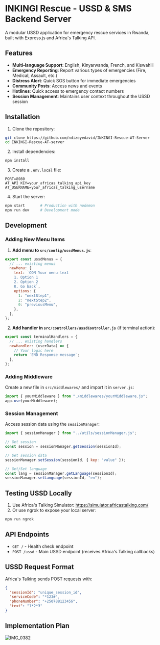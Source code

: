 # INKINGI Rescue - USSD & SMS Backend Server

A modular USSD application for emergency rescue services in Rwanda, built with Express.js and Africa's Talking API.

## Features

- **Multi-language Support**: English, Kinyarwanda, French, and Kiswahili
- **Emergency Reporting**: Report various types of emergencies (Fire, Medical, Assault, etc.)
- **Distress Alert**: Quick SOS button for immediate emergencies
- **Community Posts**: Access news and events
- **Hotlines**: Quick access to emergency contact numbers
- **Session Management**: Maintains user context throughout the USSD session

## Installation

1. Clone the repository:

```bash
git clone https://github.com/ndizeyedavid/INKINGI-Rescue-AT-Server
cd INKINGI-Rescue-AT-server
```

2. Install dependencies:

```bash
npm install
```

3. Create a `.env.local` file:

```env
PORT=8080
AT_API_KEY=your_africas_talking_api_key
AT_USERNAME=your_africas_talking_username
```

4. Start the server:

```bash
npm start       # Production with nodemon
npm run dev     # Development mode
```

## Development

### Adding New Menu Items

1. **Add menu to `src/config/ussdMenus.js`**:

```javascript
export const ussdMenus = {
  // ... existing menus
  newMenu: {
    text: `CON Your menu text
    1. Option 1
    2. Option 2
    0. Go back`,
    options: {
      1: "nextStep1",
      2: "nextStep2",
      0: "previousMenu",
    },
  },
};
```

2. **Add handler in `src/controllers/ussdController.js`** (if terminal action):

```javascript
export const terminalHandlers = {
  // ... existing handlers
  newHandler: (userData) => {
    // Your logic here
    return `END Response message`;
  },
};
```

### Adding Middleware

Create a new file in `src/middlewares/` and import it in `server.js`:

```javascript
import { yourMiddleware } from "./middlewares/yourMiddleware.js";
app.use(yourMiddleware);
```

### Session Management

Access session data using the `sessionManager`:

```javascript
import { sessionManager } from "../utils/sessionManager.js";

// Get session
const session = sessionManager.getSession(sessionId);

// Set session data
sessionManager.setSession(sessionId, { key: "value" });

// Get/Set language
const lang = sessionManager.getLanguage(sessionId);
sessionManager.setLanguage(sessionId, "en");
```

## Testing USSD Locally

1. Use Africa's Talking Simulator: https://simulator.africastalking.com/
2. Or use ngrok to expose your local server:

```bash
npm run ngrok
```

## API Endpoints

- `GET /` - Health check endpoint
- `POST /ussd` - Main USSD endpoint (receives Africa's Talking callbacks)

## USSD Request Format

Africa's Talking sends POST requests with:

```json
{
  "sessionId": "unique_session_id",
  "serviceCode": "*123#",
  "phoneNumber": "+250788123456",
  "text": "1*2*3"
}
```

## Implementation Plan

![IMG_0382](https://github.com/user-attachments/assets/cab105da-3161-48b5-9f94-f7a641897e10)

